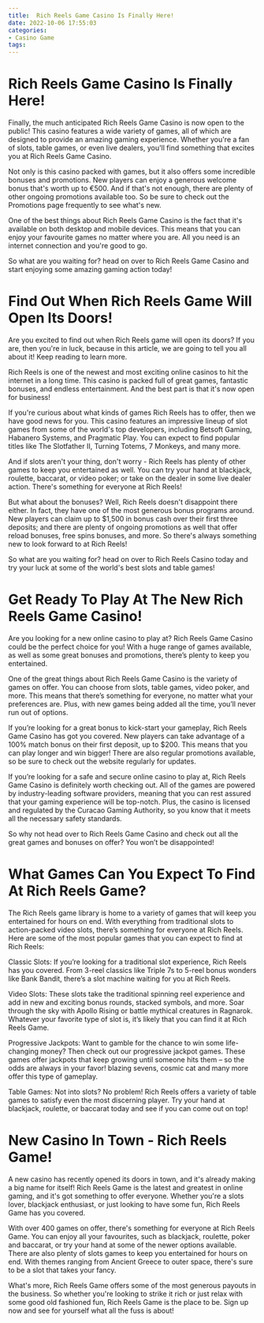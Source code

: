 ```yaml
---
title:  Rich Reels Game Casino Is Finally Here!
date: 2022-10-06 17:55:03
categories:
- Casino Game
tags:
---
```



#   Rich Reels Game Casino Is Finally Here!

Finally, the much anticipated Rich Reels Game Casino is now open to the public! This casino features a wide variety of games, all of which are designed to provide an amazing gaming experience. Whether you're a fan of slots, table games, or even live dealers, you'll find something that excites you at Rich Reels Game Casino.

Not only is this casino packed with games, but it also offers some incredible bonuses and promotions. New players can enjoy a generous welcome bonus that's worth up to €500. And if that's not enough, there are plenty of other ongoing promotions available too. So be sure to check out the Promotions page frequently to see what's new.

One of the best things about Rich Reels Game Casino is the fact that it's available on both desktop and mobile devices. This means that you can enjoy your favourite games no matter where you are. All you need is an internet connection and you're good to go.

So what are you waiting for? head on over to Rich Reels Game Casino and start enjoying some amazing gaming action today!

#   Find Out When Rich Reels Game Will Open Its Doors!

Are you excited to find out when Rich Reels game will open its doors? If you are, then you're in luck, because in this article, we are going to tell you all about it! Keep reading to learn more.

Rich Reels is one of the newest and most exciting online casinos to hit the internet in a long time. This casino is packed full of great games, fantastic bonuses, and endless entertainment. And the best part is that it's now open for business!

If you're curious about what kinds of games Rich Reels has to offer, then we have good news for you. This casino features an impressive lineup of slot games from some of the world's top developers, including Betsoft Gaming, Habanero Systems, and Pragmatic Play. You can expect to find popular titles like The Slotfather II, Turning Totems, 7 Monkeys, and many more.

And if slots aren't your thing, don't worry - Rich Reels has plenty of other games to keep you entertained as well. You can try your hand at blackjack, roulette, baccarat, or video poker; or take on the dealer in some live dealer action. There's something for everyone at Rich Reels!

But what about the bonuses? Well, Rich Reels doesn't disappoint there either. In fact, they have one of the most generous bonus programs around. New players can claim up to $1,500 in bonus cash over their first three deposits; and there are plenty of ongoing promotions as well that offer reload bonuses, free spins bonuses, and more. So there's always something new to look forward to at Rich Reels!

So what are you waiting for? head on over to Rich Reels Casino today and try your luck at some of the world's best slots and table games!

#   Get Ready To Play At The New Rich Reels Game Casino!

Are you looking for a new online casino to play at? Rich Reels Game Casino could be the perfect choice for you! With a huge range of games available, as well as some great bonuses and promotions, there’s plenty to keep you entertained.

One of the great things about Rich Reels Game Casino is the variety of games on offer. You can choose from slots, table games, video poker, and more. This means that there’s something for everyone, no matter what your preferences are. Plus, with new games being added all the time, you’ll never run out of options.

If you’re looking for a great bonus to kick-start your gameplay, Rich Reels Game Casino has got you covered. New players can take advantage of a 100% match bonus on their first deposit, up to $200. This means that you can play longer and win bigger! There are also regular promotions available, so be sure to check out the website regularly for updates.

If you’re looking for a safe and secure online casino to play at, Rich Reels Game Casino is definitely worth checking out. All of the games are powered by industry-leading software providers, meaning that you can rest assured that your gaming experience will be top-notch. Plus, the casino is licensed and regulated by the Curacao Gaming Authority, so you know that it meets all the necessary safety standards.

So why not head over to Rich Reels Game Casino and check out all the great games and bonuses on offer? You won’t be disappointed!

#  What Games Can You Expect To Find At Rich Reels Game?

The Rich Reels game library is home to a variety of games that will keep you entertained for hours on end. With everything from traditional slots to action-packed video slots, there’s something for everyone at Rich Reels. Here are some of the most popular games that you can expect to find at Rich Reels:

Classic Slots: If you’re looking for a traditional slot experience, Rich Reels has you covered. From 3-reel classics like Triple 7s to 5-reel bonus wonders like Bank Bandit, there’s a slot machine waiting for you at Rich Reels.

Video Slots: These slots take the traditional spinning reel experience and add in new and exciting bonus rounds, stacked symbols, and more. Soar through the sky with Apollo Rising or battle mythical creatures in Ragnarok. Whatever your favorite type of slot is, it’s likely that you can find it at Rich Reels Game.

Progressive Jackpots: Want to gamble for the chance to win some life-changing money? Then check out our progressive jackpot games. These games offer jackpots that keep growing until someone hits them – so the odds are always in your favor! blazing sevens, cosmic cat and many more offer this type of gameplay.

Table Games: Not into slots? No problem! Rich Reels offers a variety of table games to satisfy even the most discerning player. Try your hand at blackjack, roulette, or baccarat today and see if you can come out on top!

#  New Casino In Town - Rich Reels Game!

A new casino has recently opened its doors in town, and it's already making a big name for itself! Rich Reels Game is the latest and greatest in online gaming, and it's got something to offer everyone. Whether you're a slots lover, blackjack enthusiast, or just looking to have some fun, Rich Reels Game has you covered.

With over 400 games on offer, there's something for everyone at Rich Reels Game. You can enjoy all your favourites, such as blackjack, roulette, poker and baccarat, or try your hand at some of the newer options available. There are also plenty of slots games to keep you entertained for hours on end. With themes ranging from Ancient Greece to outer space, there's sure to be a slot that takes your fancy.

What's more, Rich Reels Game offers some of the most generous payouts in the business. So whether you're looking to strike it rich or just relax with some good old fashioned fun, Rich Reels Game is the place to be. Sign up now and see for yourself what all the fuss is about!